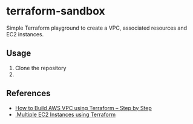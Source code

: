 # terraform-sandbox
Simple Terraform playground to create a VPC, associated resources and EC2 instances.

## Usage
1. Clone the repository
2. 

## References
- [How to Build AWS VPC using Terraform – Step by Step](https://spacelift.io/blog/terraform-aws-vpc)
- [.Multiple EC2 Instances using Terraform](https://gist.github.com/saissemet/7dead669cba388240cf67745cd535d40)